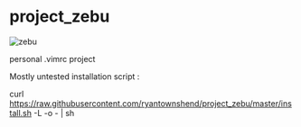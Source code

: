 # project_zebu
![zebu](http://i.imgur.com/1BK9Ylbm.jpg)


personal .vimrc project


Mostly untested installation script :

curl https://raw.githubusercontent.com/ryantownshend/project_zebu/master/install.sh -L -o - | sh

